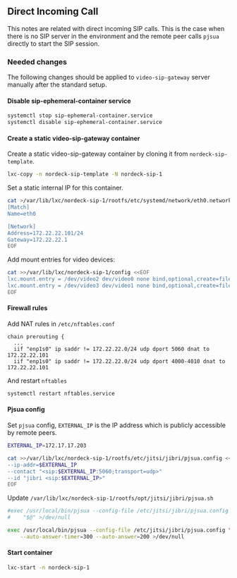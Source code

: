 ## Direct Incoming Call

This notes are related with direct incoming SIP calls. This is the case when
there is no SIP server in the environment and the remote peer calls `pjsua`
directly to start the SIP session.

### Needed changes

The following changes should be applied to `video-sip-gateway` server manually
after the standard setup.

#### Disable sip-ephemeral-container service

```bash
systemctl stop sip-ephemeral-container.service
systemctl disable sip-ephemeral-container.service
```

#### Create a static video-sip-gateway container

Create a static video-sip-gateway container by cloning it from
`nordeck-sip-template`.

```bash
lxc-copy -n nordeck-sip-template -N nordeck-sip-1
```

Set a static internal IP for this container.

```bash
cat >/var/lib/lxc/nordeck-sip-1/rootfs/etc/systemd/network/eth0.network <<EOF
[Match]
Name=eth0

[Network]
Address=172.22.22.101/24
Gateway=172.22.22.1
EOF
```

Add mount entries for video devices:

```bash
cat >>/var/lib/lxc/nordeck-sip-1/config <<EOF
lxc.mount.entry = /dev/video2 dev/video0 none bind,optional,create=file
lxc.mount.entry = /dev/video3 dev/video1 none bind,optional,create=file
EOF
```

#### Firewall rules

Add NAT rules in `/etc/nftables.conf`

```
chain prerouting {
  ...
  iif "enp1s0" ip saddr != 172.22.22.0/24 udp dport 5060 dnat to 172.22.22.101
  iif "enp1s0" ip saddr != 172.22.22.0/24 udp dport 4000-4010 dnat to 172.22.22.101
```

And restart `nftables`

```bash
systemctl restart nftables.service
```

#### Pjsua config

Set `pjsua` config, `EXTERNAL_IP` is the IP address which is publicly accessible
by remote peers.

```bash
EXTERNAL_IP=172.17.17.203

cat >>/var/lib/lxc/nordeck-sip-1/rootfs/etc/jitsi/jibri/pjsua.config <<EOF
--ip-addr=$EXTERNAL_IP
--contact "<sip:$EXTERNAL_IP:5060;transport=udp>"
--id "jibri <sip:$EXTERNAL_IP>"
EOF
```

Update `/var/lib/lxc/nordeck-sip-1/rootfs/opt/jitsi/jibri/pjsua.sh`

```bash
#exec /usr/local/bin/pjsua --config-file /etc/jitsi/jibri/pjsua.config \
#    "$@" >/dev/null

exec /usr/local/bin/pjsua --config-file /etc/jitsi/jibri/pjsua.config \
    --auto-answer-timer=300 --auto-answer=200 >/dev/null
```

#### Start container

```bash
lxc-start -n nordeck-sip-1
```
